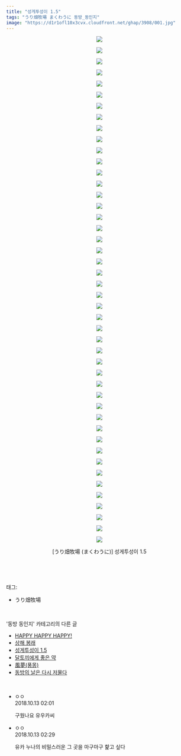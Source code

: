```yaml
---
title: "성게투성이 1.5"
tags: "うり畑牧場 まくわうに 동방_동인지"
image: "https://d1r1ofl10x3cvx.cloudfront.net/ghap/3908/001.jpg"
---
```

<div class="article">
<p style="text-align: center; clear: none; float: none;"><img src="{{ site.imgserver7 }}/ghap/3908/001.jpg"/></p>
<p style="text-align: center; clear: none; float: none;"><img src="{{ site.imgserver7 }}/ghap/3908/002.jpg"/></p>
<p style="text-align: center; clear: none; float: none;"><img src="{{ site.imgserver7 }}/ghap/3908/003.jpg"/></p>
<p style="text-align: center; clear: none; float: none;"><img src="{{ site.imgserver7 }}/ghap/3908/004.jpg"/></p>
<p style="text-align: center; clear: none; float: none;"><img src="{{ site.imgserver7 }}/ghap/3908/005.jpg"/></p>
<p style="text-align: center; clear: none; float: none;"><img src="{{ site.imgserver7 }}/ghap/3908/006.jpg"/></p>
<p style="text-align: center; clear: none; float: none;"><img src="{{ site.imgserver7 }}/ghap/3908/007.jpg"/></p>
<p style="text-align: center; clear: none; float: none;"><img src="{{ site.imgserver7 }}/ghap/3908/008.jpg"/></p>
<p style="text-align: center; clear: none; float: none;"><img src="{{ site.imgserver7 }}/ghap/3908/009.jpg"/></p>
<p style="text-align: center; clear: none; float: none;"><img src="{{ site.imgserver7 }}/ghap/3908/010.jpg"/></p>
<p style="text-align: center; clear: none; float: none;"><img src="{{ site.imgserver7 }}/ghap/3908/011.jpg"/></p>
<p style="text-align: center; clear: none; float: none;"><img src="{{ site.imgserver7 }}/ghap/3908/012.jpg"/></p>
<p style="text-align: center; clear: none; float: none;"><img src="{{ site.imgserver7 }}/ghap/3908/013.jpg"/></p>
<p style="text-align: center; clear: none; float: none;"><img src="{{ site.imgserver7 }}/ghap/3908/014.jpg"/></p>
<p style="text-align: center; clear: none; float: none;"><img src="{{ site.imgserver7 }}/ghap/3908/015.jpg"/></p>
<p style="text-align: center; clear: none; float: none;"><img src="{{ site.imgserver7 }}/ghap/3908/016.jpg"/></p>
<p style="text-align: center; clear: none; float: none;"><img src="{{ site.imgserver7 }}/ghap/3908/017.jpg"/></p>
<p style="text-align: center; clear: none; float: none;"><img src="{{ site.imgserver7 }}/ghap/3908/018.jpg"/></p>
<p style="text-align: center; clear: none; float: none;"><img src="{{ site.imgserver7 }}/ghap/3908/019.jpg"/></p>
<p style="text-align: center; clear: none; float: none;"><img src="{{ site.imgserver7 }}/ghap/3908/020.jpg"/></p>
<p style="text-align: center; clear: none; float: none;"><img src="{{ site.imgserver7 }}/ghap/3908/021.jpg"/></p>
<p style="text-align: center; clear: none; float: none;"><img src="{{ site.imgserver7 }}/ghap/3908/022.jpg"/></p>
<p style="text-align: center; clear: none; float: none;"><img src="{{ site.imgserver7 }}/ghap/3908/023.jpg"/></p>
<p style="text-align: center; clear: none; float: none;"><img src="{{ site.imgserver7 }}/ghap/3908/024.jpg"/></p>
<p style="text-align: center; clear: none; float: none;"><img src="{{ site.imgserver7 }}/ghap/3908/025.jpg"/></p>
<p style="text-align: center; clear: none; float: none;"><img src="{{ site.imgserver7 }}/ghap/3908/026.jpg"/></p>
<p style="text-align: center; clear: none; float: none;"><img src="{{ site.imgserver7 }}/ghap/3908/027.jpg"/></p>
<p style="text-align: center; clear: none; float: none;"><img src="{{ site.imgserver7 }}/ghap/3908/028.jpg"/></p>
<p style="text-align: center; clear: none; float: none;"><img src="{{ site.imgserver7 }}/ghap/3908/029.jpg"/></p>
<p style="text-align: center; clear: none; float: none;"><img src="{{ site.imgserver7 }}/ghap/3908/030.jpg"/></p>
<p style="text-align: center; clear: none; float: none;"><img src="{{ site.imgserver7 }}/ghap/3908/031.jpg"/></p>
<p style="text-align: center; clear: none; float: none;"><img src="{{ site.imgserver7 }}/ghap/3908/032.jpg"/></p>
<p style="text-align: center; clear: none; float: none;"><img src="{{ site.imgserver7 }}/ghap/3908/033.jpg"/></p>
<p style="text-align: center; clear: none; float: none;"><img src="{{ site.imgserver7 }}/ghap/3908/034.jpg"/></p>
<p style="text-align: center; clear: none; float: none;"><img src="{{ site.imgserver7 }}/ghap/3908/035.jpg"/></p>
<p style="text-align: center; clear: none; float: none;"><img src="{{ site.imgserver7 }}/ghap/3908/036.jpg"/></p>
<p style="text-align: center; clear: none; float: none;"><img src="{{ site.imgserver7 }}/ghap/3908/037.jpg"/></p>
<p style="text-align: center; clear: none; float: none;"><img src="{{ site.imgserver7 }}/ghap/3908/038.jpg"/></p>
<p style="text-align: center; clear: none; float: none;"><img src="{{ site.imgserver7 }}/ghap/3908/039.jpg"/></p>
<p style="text-align: center; clear: none; float: none;"><img src="{{ site.imgserver7 }}/ghap/3908/040.jpg"/></p>
<p style="text-align: center; clear: none; float: none;"><img src="{{ site.imgserver7 }}/ghap/3908/041.jpg"/></p>
<p style="text-align: center; clear: none; float: none;"><img src="{{ site.imgserver7 }}/ghap/3908/042.jpg"/></p>
<p style="text-align: center; clear: none; float: none;"><img src="{{ site.imgserver7 }}/ghap/3908/043.jpg"/></p>
<p style="text-align: center; clear: none; float: none;"><img src="{{ site.imgserver7 }}/ghap/3908/044.jpg"/></p>
<p style="text-align: center; clear: none; float: none;"><img src="{{ site.imgserver7 }}/ghap/3908/045.jpg"/></p>
<p style="text-align: center; clear: none; float: none;"><img src="{{ site.imgserver7 }}/ghap/3908/046.jpg"/></p>
<p style="text-align: center; clear: none; float: none;">[うり畑牧場 (まくわうに)] 성게투성이 1.5</p>
<p><br/></p>
</div><br/>
<div class="tagTrail">
<p>태그: </p>
<ul>
<li>うり畑牧場</li>
</ul>
</div><br/>
<div class="another">
<p>'동방 동인지' 카테고리의 다른 글</p>
<ul>
<li><a href="/ghap_3911">HAPPY HAPPY HAPPY!</a></li>
<li><a href="/ghap_3910">상해 봉래</a></li>
<li><a href="/ghap_3908">성게투성이 1.5</a></li>
<li><a href="/ghap_3907">달토끼에게 좋은 약</a></li>
<li><a href="/ghap_3906">風夢(풍몽)</a></li>
<li><a href="/ghap_3905">동방의 날은 다시 저물다</a></li>
</ul>
</div><br/>
<div class="cb_module cb_fluid">
<div class="cb_wrt cb_profile">
<div class="comment">
<ul>
<li class="cb_thumb_off" id="comment15353721">
<div class="cb_comment_area">
<div class="cb_info_area">
<div class="cb_section">
<span class="cb_nick_name">ㅇㅇ</span>
</div>
<div class="cb_section">
<span class="cb_date">2018.10.13 02:01 </span>
</div>
</div>
<div class="cb_dsc_comment">
<p class="cb_dsc">
											구웠나요 유우카씨
										</p>
</div>
</div></li>
<li class="cb_thumb_off" id="comment15353735">
<div class="cb_comment_area">
<div class="cb_info_area">
<div class="cb_section">
<span class="cb_nick_name">ㅇㅇ</span>
</div>
<div class="cb_section">
<span class="cb_date">2018.10.13 02:29 </span>
</div>
</div>
<div class="cb_dsc_comment">
<p class="cb_dsc">
											유카 누나의 비밀스러운 그 곳을 마구마구 핥고 싶다
										</p>
</div>
</div></li>
</ul>
</div>
</div><!-- commentList close -->
</div><br/>
